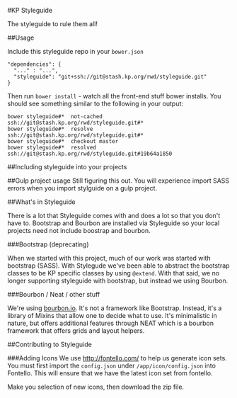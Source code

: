 #KP Styleguide

The styleguide to rule them all!

##Usage

Include this styleguide repo in your `bower.json`

    "dependencies": {
      "..." : "...",
      "styleguide": "git+ssh://git@stash.kp.org/rwd/styleguide.git"
    }

Then run `bower install` - watch all the front-end stuff bower installs. You should see something similar to the following in your output:

    bower styleguide#*  not-cached ssh://git@stash.kp.org/rwd/styleguide.git#*
    bower styleguide#*  resolve ssh://git@stash.kp.org/rwd/styleguide.git#*
    bower styleguide#*  checkout master
    bower styleguide#*  resolved ssh://git@stash.kp.org/rwd/styleguide.git#19b64a1850

##Including styleguide into your projects

##Gulp project usage
Still figuring this out. You will experience import SASS errors when you import stylguide on a gulp project.



##What's in Styleguide

There is a lot that Styleguide comes with and does a lot so that you don't have to. Bootstrap and Bourbon are installed via Styleguide so your local projects need not include boostrap and bourbon.



###Bootstrap (deprecating)

When we started with this project, much of our work was started with bootstrap (SASS). With Stylegude we've been able to abstract the bootstrap classes to be KP specific classes by using `@extend`. With that said, we no longer supporting styleguide with bootstrap, but instead we using Bourbon. 

###Bourbon / Neat / other stuff

We're using [bourbon.io](http://bourbon.io/). It's not a framework like Bootstrap. Instead, it's a library of Mixins that allow one to decide what to use. It's minimalistic in nature, but offers additional features through NEAT which is a bourbon framework that offers grids and layout helpers.

##Contributing to Styleguide

###Adding Icons
We use http://fontello.com/ to help us generate icon sets. You must first import the `config.json` under `/app/icon/config.json` into Fontello. This will ensure that we have the latest icon set from fontello.

Make you selection of new icons, then download the zip file.
